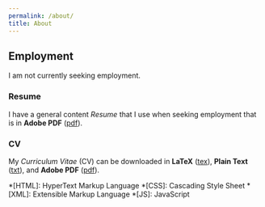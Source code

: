 ```yaml
---
permalink: /about/
title: About
---
```


## Employment

I am not currently seeking employment.

### Resume

I have a general content *Resume* that I use when seeking employment that is in 
**Adobe PDF** ([pdf](/assets/docs/resume.pdf)).

### CV

My *Curriculum Vitae* (CV) can be downloaded in **LaTeX** 
([tex](/assets/docs/cv.tex)), **Plain Text** ([txt](/assets/docs/cv.txt)), and 
**Adobe PDF** ([pdf](/assets/docs/cv.pdf)).

*[HTML]: HyperText Markup Language
*[CSS]: Cascading Style Sheet
*[XML]: Extensible Markup Language
*[JS]: JavaScript
